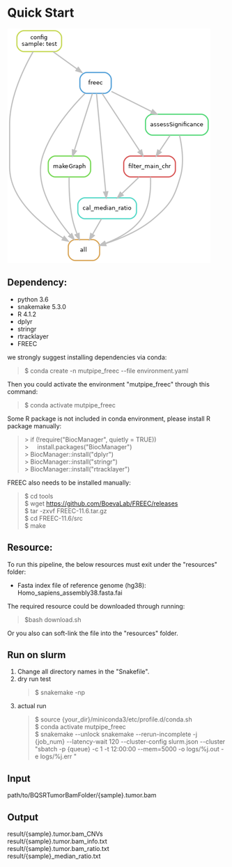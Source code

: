 # Quick Start 
![avatar](https://github.com/douymLab/mutpipe/blob/main/FREEC/dag.png)
## Dependency:  
- python 3.6
- snakemake 5.3.0
- R 4.1.2
- dplyr
- stringr
- rtracklayer
- FREEC

we strongly suggest installing dependencies via conda:

  > $ conda create -n mutpipe_freec --file environment.yaml

Then you could activate the environment "mutpipe_freec" through this command:
 
  > $ conda activate mutpipe_freec

Some R package is not included in conda environment, please install R package manually:

  > \> if (!require("BiocManager", quietly = TRUE))   
  > \> &nbsp;&nbsp;&nbsp;&nbsp;install.packages("BiocManager")   
  > \> BiocManager::install("dplyr")   
  > \> BiocManager::install("stringr")   
  > \> BiocManager::install("rtracklayer")   

FREEC also needs to be installed manually:

  > $ cd tools   
  > $ wget https://github.com/BoevaLab/FREEC/releases   
  > $ tar -zxvf FREEC-11.6.tar.gz   
  > $ cd FREEC-11.6/src   
  > $ make   

## Resource:
To run this pipeline, the below resources must exit under the "resources" folder:
- Fasta index file of reference genome (hg38): Homo_sapiens_assembly38.fasta.fai

The required resource could be downloaded through running:

> $bash download.sh

 Or you also can soft-link the file into the "resources" folder.

## Run on slurm

1. Change all directory names in the "Snakefile".
2. dry run test
    > \$ snakemake -np
3. actual run
    > \$ source {your_dir}/miniconda3/etc/profile.d/conda.sh  
    > \$ conda activate mutpipe_freec  
    > \$ snakemake --unlock snakemake --rerun-incomplete -j {job_num} --latency-wait 120 --cluster-config slurm.json --cluster "sbatch -p {queue} -c 1 -t 12:00:00 --mem=5000 -o logs/%j.out -e logs/%j.err "

## Input
path/to/BQSRTumorBamFolder/{sample}.tumor.bam
## Output
result/{sample}.tumor.bam_CNVs   
result/{sample}.tumor.bam_info.txt   
result/{sample}.tumor.bam_ratio.txt   
result/{sample}_median_ratio.txt   
